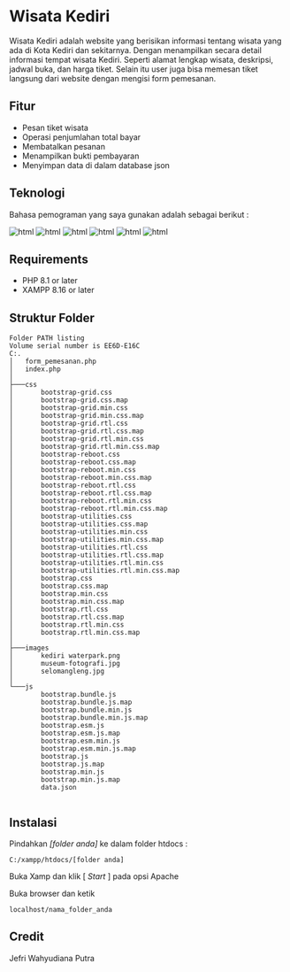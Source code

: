 # Wisata Kediri
Wisata Kediri adalah website yang berisikan informasi tentang wisata yang ada di Kota Kediri dan sekitarnya. Dengan menampilkan secara detail informasi tempat wisata Kediri. Seperti alamat lengkap wisata, deskripsi, jadwal buka, dan harga tiket. Selain itu user juga bisa memesan tiket langsung dari website dengan mengisi form pemesanan.

## Fitur

- Pesan tiket wisata
- Operasi penjumlahan total bayar
- Membatalkan pesanan
- Menampilkan bukti pembayaran
- Menyimpan data di dalam database json


## Teknologi

Bahasa pemograman yang saya gunakan adalah sebagai berikut : 

![html](https://img.shields.io/badge/HTML5-E34F26?style=for-the-badge&logo=html5&logoColor=white) ![html](https://img.shields.io/badge/PHP-777BB4?style=for-the-badge&logo=php&logoColor=white
) ![html](https://img.shields.io/badge/Google_chrome-4285F4?style=for-the-badge&logo=Google-chrome&logoColor=white
) ![html](https://img.shields.io/badge/Bootstrap-563D7C?style=for-the-badge&logo=bootstrap&logoColor=white
) ![html](https://img.shields.io/badge/Xampp-F37623?style=for-the-badge&logo=xampp&logoColor=white
) ![html](https://img.shields.io/badge/Visual_Studio-5C2D91?style=for-the-badge&logo=visual%20studio&logoColor=white
)

## Requirements

* PHP 8.1 or later
* XAMPP 8.16 or later

## Struktur Folder
```
Folder PATH listing
Volume serial number is EE6D-E16C
C:.
│   form_pemesanan.php
│   index.php
│   
├───css
│       bootstrap-grid.css
│       bootstrap-grid.css.map
│       bootstrap-grid.min.css
│       bootstrap-grid.min.css.map
│       bootstrap-grid.rtl.css
│       bootstrap-grid.rtl.css.map
│       bootstrap-grid.rtl.min.css
│       bootstrap-grid.rtl.min.css.map
│       bootstrap-reboot.css
│       bootstrap-reboot.css.map
│       bootstrap-reboot.min.css
│       bootstrap-reboot.min.css.map
│       bootstrap-reboot.rtl.css
│       bootstrap-reboot.rtl.css.map
│       bootstrap-reboot.rtl.min.css
│       bootstrap-reboot.rtl.min.css.map
│       bootstrap-utilities.css
│       bootstrap-utilities.css.map
│       bootstrap-utilities.min.css
│       bootstrap-utilities.min.css.map
│       bootstrap-utilities.rtl.css
│       bootstrap-utilities.rtl.css.map
│       bootstrap-utilities.rtl.min.css
│       bootstrap-utilities.rtl.min.css.map
│       bootstrap.css
│       bootstrap.css.map
│       bootstrap.min.css
│       bootstrap.min.css.map
│       bootstrap.rtl.css
│       bootstrap.rtl.css.map
│       bootstrap.rtl.min.css
│       bootstrap.rtl.min.css.map
│       
├───images
│       kediri waterpark.png
│       museum-fotografi.jpg
│       selomangleng.jpg
│       
└───js
        bootstrap.bundle.js
        bootstrap.bundle.js.map
        bootstrap.bundle.min.js
        bootstrap.bundle.min.js.map
        bootstrap.esm.js
        bootstrap.esm.js.map
        bootstrap.esm.min.js
        bootstrap.esm.min.js.map
        bootstrap.js
        bootstrap.js.map
        bootstrap.min.js
        bootstrap.min.js.map
        data.json
        

```

## Instalasi

Pindahkan _[folder anda]_ ke dalam folder htdocs :

    C:/xampp/htdocs/[folder anda]
    
Buka Xamp dan klik [ _Start_ ]  pada opsi Apache 

Buka browser dan ketik

    localhost/nama_folder_anda

## Credit

Jefri Wahyudiana Putra
